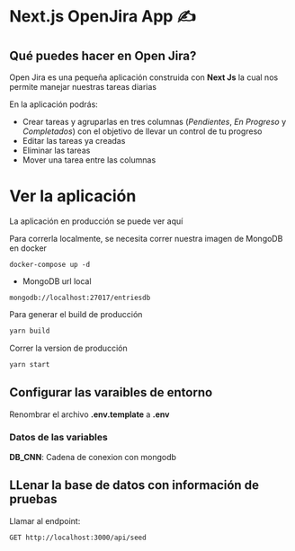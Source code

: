 # Next.js OpenJira App ✍

## Qué puedes hacer en Open Jira?

Open Jira es una pequeña aplicación construida con __Next Js__ la cual nos permite manejar nuestras tareas diarias 

En la aplicación podrás:
- Crear tareas y agruparlas en tres columnas (_Pendientes_, _En Progreso_ y _Completados_) con el objetivo de llevar un control de tu progreso
- Editar las tareas ya creadas
- Eliminar las tareas
- Mover una tarea entre las columnas

# Ver la aplicación

La aplicación en producción se puede ver aquí

Para correrla localmente, se necesita correr nuestra imagen de MongoDB en docker

```
docker-compose up -d
```

* MongoDB url local

```
mongodb://localhost:27017/entriesdb
```


Para generar el build de producción

```bash
yarn build
```

Correr la version de producción

```bash
yarn start
```

## Configurar las varaibles de entorno

Renombrar el archivo __.env.template__ a __.env__

### Datos de las variables

__DB_CNN__: Cadena de conexion con mongodb

## LLenar la base de datos con información de pruebas

Llamar al endpoint:
```
GET http://localhost:3000/api/seed
```